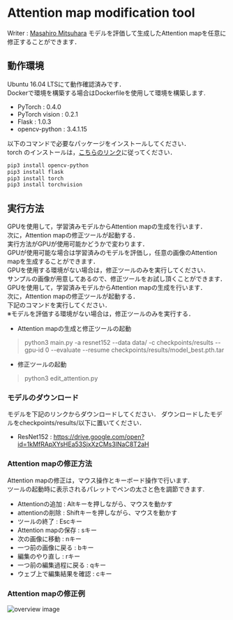 # Attention map modification tool 
Writer : [Masahiro Mitsuhara](https://github.com/Masahiro-Mitsuhara)
モデルを評価して生成したAttention mapを任意に修正することができます．

## 動作環境
Ubuntu 16.04 LTSにて動作確認済みです．<br>
Dockerで環境を構築する場合はDockerfileを使用して環境を構築します.
- PyTorch : 0.4.0
- PyTorch vision : 0.2.1
- Flask : 1.0.3
- opencv-python : 3.4.1.15

以下のコマンドで必要なパッケージをインストールしてください．<br>
torch のインストールは，[こちらのリンク](https://pytorch.org/get-started/locally/)に従ってください．

```sh
pip3 install opencv-python
pip3 install flask
pip3 install torch
pip3 install torchvision
```

## 実行方法
GPUを使用して，学習済みモデルからAttention mapの生成を行います．<br>
次に，Attention mapの修正ツールが起動する．<br>
実行方法がGPUが使用可能かどうかで変わります．<br>
GPUが使用可能な場合は学習済みのモデルを評価し，任意の画像のAttention mapを生成することができます．<br>
GPUを使用する環境がない場合は，修正ツールのみを実行してください．<br>
サンプルの画像が用意してあるので、修正ツールをお試し頂くことができます．<br>
GPUを使用して，学習済みモデルからAttention mapの生成を行います．<br>
次に，Attention mapの修正ツールが起動する．<br>
下記のコマンドを実行してください．<br>
※モデルを評価する環境がない場合は，修正ツールのみを実行する．
- Attention mapの生成と修正ツールの起動 
> python3 main.py -a resnet152 --data data/ -c checkpoints/results --gpu-id 0 --evaluate --resume checkpoints/results/model_best.pth.tar

- 修正ツールの起動
> python3 edit_attention.py

### モデルのダウンロード
モデルを下記のリンクからダウンロードしてください．
ダウンロードしたモデルをcheckpoints/results/以下に置いてください．
- ResNet152 : https://drive.google.com/open?id=1kMfRApXYsHEa53SjxXzCMs3lNaC8T2aH

### Attention mapの修正方法 
Attention mapの修正は，マウス操作とキーボード操作で行います.<br>
ツールの起動時に表示されるパレットでペンの太さと色を調節できます.
- Attentionの追加 : Altキーを押しながら、マウスを動かす
- attentionの削除 : Shiftキーを押しながら、マウスを動かす
- ツールの終了 : Escキー
- Attention mapの保存 : sキー
- 次の画像に移動 : nキー
- 一つ前の画像に戻る : bキー
- 編集のやり直し : rキー
- 一つ前の編集過程に戻る : qキー
- ウェブ上で編集結果を確認 : cキー

### Attention mapの修正例
![overview image](https://github.com/Masahiro-Mitsuhara/Attention_map_modification_tool/blob/master/example.jpg)

